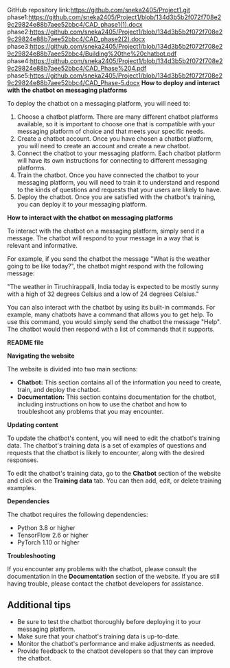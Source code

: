 GitHub repository link:https://github.com/sneka2405/Project1.git
phase1:https://github.com/sneka2405/Project1/blob/134d3b5b2f072f708e29c29824e88b7aee52bbc4/CAD_phase1(1).docx
phase2:https://github.com/sneka2405/Project1/blob/134d3b5b2f072f708e29c29824e88b7aee52bbc4/CAD_phase2(2).docx
phase3:https://github.com/sneka2405/Project1/blob/134d3b5b2f072f708e29c29824e88b7aee52bbc4/Building%20the%20chatbot.pdf
phase4:https://github.com/sneka2405/Project1/blob/134d3b5b2f072f708e29c29824e88b7aee52bbc4/CAD_Phase%204.pdf
phase5:https://github.com/sneka2405/Project1/blob/134d3b5b2f072f708e29c29824e88b7aee52bbc4/CAD_Phase-5.docx
**How to deploy and interact with the chatbot on messaging platforms**

To deploy the chatbot on a messaging platform, you will need to:

1. Choose a chatbot platform. There are many different chatbot platforms available, so it is important to choose one that is compatible with your messaging platform of choice and that meets your specific needs.
2. Create a chatbot account. Once you have chosen a chatbot platform, you will need to create an account and create a new chatbot.
3. Connect the chatbot to your messaging platform. Each chatbot platform will have its own instructions for connecting to different messaging platforms.
4. Train the chatbot. Once you have connected the chatbot to your messaging platform, you will need to train it to understand and respond to the kinds of questions and requests that your users are likely to have.
5. Deploy the chatbot. Once you are satisfied with the chatbot's training, you can deploy it to your messaging platform.

**How to interact with the chatbot on messaging platforms**

To interact with the chatbot on a messaging platform, simply send it a message. The chatbot will respond to your message in a way that is relevant and informative.

For example, if you send the chatbot the message "What is the weather going to be like today?", the chatbot might respond with the following message:

"The weather in Tiruchirappalli, India today is expected to be mostly sunny with a high of 32 degrees Celsius and a low of 24 degrees Celsius."

You can also interact with the chatbot by using its built-in commands. For example, many chatbots have a command that allows you to get help. To use this command, you would simply send the chatbot the message "Help". The chatbot would then respond with a list of commands that it supports.

**README file**

**Navigating the website**

The website is divided into two main sections:

* **Chatbot:** This section contains all of the information you need to create, train, and deploy the chatbot.
* **Documentation:** This section contains documentation for the chatbot, including instructions on how to use the chatbot and how to troubleshoot any problems that you may encounter.

**Updating content**

To update the chatbot's content, you will need to edit the chatbot's training data. The chatbot's training data is a set of examples of questions and requests that the chatbot is likely to encounter, along with the desired responses.

To edit the chatbot's training data, go to the **Chatbot** section of the website and click on the **Training data** tab. You can then add, edit, or delete training examples.

**Dependencies**

The chatbot requires the following dependencies:

* Python 3.8 or higher
* TensorFlow 2.6 or higher
* PyTorch 1.10 or higher

**Troubleshooting**

If you encounter any problems with the chatbot, please consult the documentation in the **Documentation** section of the website. If you are still having trouble, please contact the chatbot developers for assistance.

## Additional tips

* Be sure to test the chatbot thoroughly before deploying it to your messaging platform.
* Make sure that your chatbot's training data is up-to-date.
* Monitor the chatbot's performance and make adjustments as needed.
* Provide feedback to the chatbot developers so that they can improve the chatbot.
